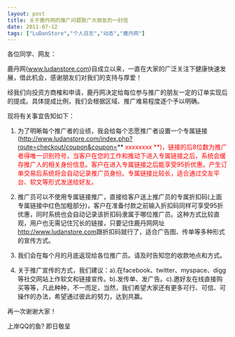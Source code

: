 ```yaml
---
layout: post
title: 关于鹿丹网的推广问题致广大朋友的一封信		
date: 2011-07-12
tags: ["LuDanStore","个人日志","动态","鹿丹网"]
---
```


各位同学、网友：

鹿丹网(www.ludanstore.com)自成立以来，一直在大家的广泛关注下健康快速发展，借此机会，感谢朋友们对我们的支持与厚爱！

经我们向投资方商榷和申请，鹿丹网决定给每位参与推广的朋友一定的订单实现后的提成。具体提成比例，我们会根据区域、推广难易程度逐个予以明确。

现将有关事宜告知如下：

1. 为了明晰每个推广者的业绩，我会给每个志愿推广者设置一个专属链接(http://www.ludanstore.com/index.php?route=checkout/coupon&coupon=** <span style="color: #ff0000;">xxxxxxxx **)，链接的后8位数为推广者得唯一识别符号，当客户在您的工作和推动下进入专属链接之后，系统会缓存推广人的相关身份信息。客户在进入专属链接之后能享受95折优惠。产生订单交易后系统将会自动记录推广员身份。专属链接比较长，适合通过交友平台、软文等形式发送给好友。

2. 推广员可以不使用专属链接推广，直接给客户送上推广员的专属折扣码(上面专属链接中红色加粗部分)，客户在准备付款之前输入折扣码同样可享受95折优惠，同时系统也会自动记录该折扣码隶属于哪位推广员。这种方式比较直观，用户也无需记住冗长的链接，只要记住鹿丹网网址<a href="http://www.ludanstore.com">http://www.ludanstore.com</a>跟折扣码就行了，适合广告图、传单等多种形式的宣传方式。

3. 我们会在每个月的月底返现给各位推广员。请及时告知您的收款地点和方式。

4. 关于推广宣传的方式，我们建议：a).在facebook、twitter、myspace、digg等社交网站上作软文和链接宣传。b).发传单、发广告。c).邀好友在线直接购买等等，凡此种种，不一而足，当然，我们希望大家还有更多可行、可信、可操作的办法，希望通过彼此的努力，达到共赢。

再一次谢谢大家！

上岸QQ的鱼? 即日敬呈		